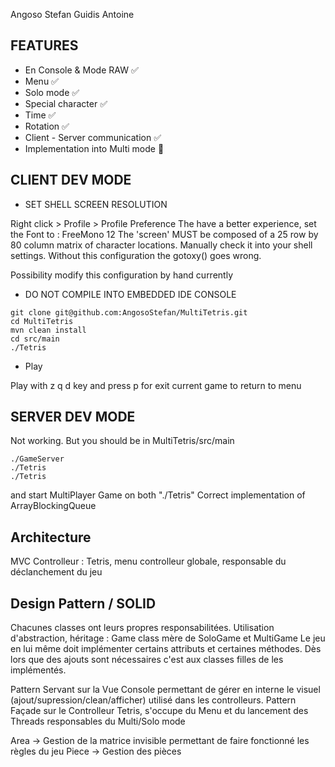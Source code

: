 Angoso Stefan
Guidis Antoine

## FEATURES

- En Console & Mode RAW :white_check_mark:
- Menu  :white_check_mark:
- Solo mode  :white_check_mark:
- Special character  :white_check_mark:
- Time  :white_check_mark:
- Rotation  :white_check_mark:
- Client - Server communication  :white_check_mark:
- Implementation into Multi mode :red_circle:

## CLIENT DEV MODE

* SET SHELL SCREEN RESOLUTION 

Right click > Profile > Profile Preference
The have a better experience, set the Font to : FreeMono 12
The 'screen' MUST be composed of a 25 row by 80 column matrix of character locations.
Manually check it into your shell settings.
Without this configuration the gotoxy() goes wrong.

Possibility modify this configuration by hand currently

* DO NOT COMPILE INTO EMBEDDED IDE CONSOLE

```
git clone git@github.com:AngosoStefan/MultiTetris.git
cd MultiTetris
mvn clean install
cd src/main
./Tetris
```

* Play

Play with  z q d key and press p for exit current game to return to menu 

## SERVER DEV MODE

Not working. But you should be in MultiTetris/src/main
```
./GameServer
./Tetris
./Tetris
```
and start MultiPlayer Game on both "./Tetris"
Correct implementation of ArrayBlockingQueue<NetworkMessage>

## Architecture

MVC
Controlleur :
Tetris, menu controlleur globale, responsable du déclanchement du jeu

## Design Pattern / SOLID

Chacunes classes ont leurs propres responsabilitées.
Utilisation d'abstraction, héritage :
Game class mère de SoloGame et MultiGame
Le jeu en lui même doit implémenter certains attributs et certaines méthodes.
Dès lors que des ajouts sont nécessaires c'est aux classes filles de les implémentés.

Pattern Servant sur la Vue Console permettant de gérer en interne le visuel (ajout/supression/clean/afficher) utilisé dans les controlleurs.
Pattern Façade sur le Controlleur Tetris, s'occupe du Menu et du lancement des Threads responsables du Multi/Solo mode


Area -> Gestion de la matrice invisible permettant de faire fonctionné les règles du jeu
Piece -> Gestion des pièces
